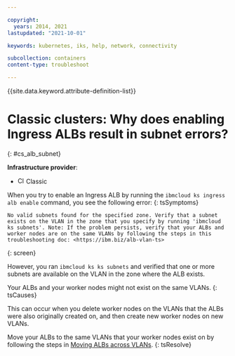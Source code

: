 ```yaml
---

copyright:
  years: 2014, 2021
lastupdated: "2021-10-01"

keywords: kubernetes, iks, help, network, connectivity

subcollection: containers
content-type: troubleshoot

---
```


{{site.data.keyword.attribute-definition-list}}

  

# Classic clusters: Why does enabling Ingress ALBs result in subnet errors?
{: #cs_alb_subnet}

**Infrastructure provider**:
* <img src="images/icon-classic.png" alt="Classic infrastructure provider icon" width="15" style="width:15px; border-style: none"/> Classic


When you try to enable an Ingress ALB by running the `ibmcloud ks ingress alb enable` command, you see the following error:
{: tsSymptoms}

```
No valid subnets found for the specified zone. Verify that a subnet exists on the VLAN in the zone that you specify by running 'ibmcloud ks subnets'. Note: If the problem persists, verify that your ALBs and worker nodes are on the same VLANs by following the steps in this troubleshooting doc: <https://ibm.biz/alb-vlan-ts>
```
{: screen}

However, you ran `ibmcloud ks ks subnets` and verified that one or more subnets are available on the VLAN in the zone where the ALB exists.


Your ALBs and your worker nodes might not exist on the same VLANs.
{: tsCauses}

This can occur when you delete worker nodes on the VLANs that the ALBs were also originally created on, and then create new worker nodes on new VLANs.


Move your ALBs to the same VLANs that your worker nodes exist on by following the steps in [Moving ALBs across VLANs](/docs/containers?topic=containers-ingress-types#migrate-alb-vlan).
{: tsResolve}






